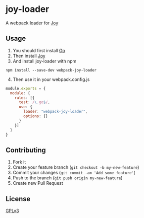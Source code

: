 # joy-loader
A webpack loader for [Joy](https://github.com/matthewmueller/joy)

## Usage
1. You should first install [Go](https://golang.org/doc/install)
2. Then install [Joy](https://github.com/matthewmueller/joy#getting-started)
3. And install joy-loader with npm
```shell
npm install --save-dev webpack-joy-loader
```
4. Then use it in your webpack.config.js
```javascript
module.exports = {
  module: {
    rules: [{
      test: /\.go$/,
      use: {
        loader: "webpack-joy-loader",
        options: {}
      }
    }]
  }
}
```

## Contributing

1. Fork it
2. Create your feature branch (`git checkout -b my-new-feature`)
3. Commit your changes (`git commit -am 'Add some feature'`)
4. Push to the branch (`git push origin my-new-feature`)
5. Create new Pull Request

## License
[GPLv3](https://www.gnu.org/licenses/gpl-3.0.txt) 
